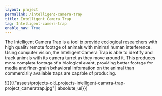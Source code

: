 ```yaml
---
layout: project
permalink: /intelligent-camera-trap
title: Intelligent Camera Trap
tag: Intelligent-camera-trap
enable_nav: True
---
```

The Intelligent Camera Trap is a tool to provide ecological researchers with high quality remote footage of animals with minimal human interference. Using computer vision, the Intelligent Camera Trap is able to identify and track animals with its camera turret as they move around it. This produces more complete footage of a biological event, providing better footage for media and finer-grain behavioral information on the animal than commercially available traps are capable of producing.

![]({{"assets/projects-old_projects-intelligent-camera-trap-project_cameratrap.jpg" | absolute_url}})    
